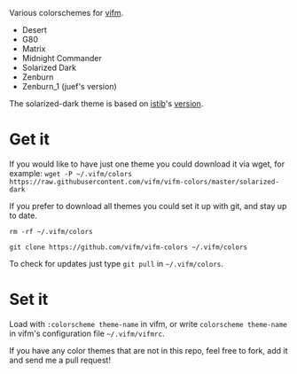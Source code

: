 Various colorschemes for [vifm](http://vifm.info/).
- Desert
- G80
- Matrix
- Midnight Commander
- Solarized Dark
- Zenburn
- Zenburn_1 (juef's version)

The solarized-dark theme is based on [istib](https://github.com/istib)'s [version](https://github.com/istib/dotfiles/blob/master/vifm/vifm-colors).

# Get it #
If you would like to have just one theme you could download it via wget, for example:
`wget -P ~/.vifm/colors https://raw.githubusercontent.com/vifm/vifm-colors/master/solarized-dark`

If you prefer to download all themes you could set it up with git, and stay up to date.

`rm -rf ~/.vifm/colors`

`git clone https://github.com/vifm/vifm-colors ~/.vifm/colors`

To check for updates just type `git pull` in `~/.vifm/colors`.

# Set it #
Load with `:colorscheme theme-name` in vifm, or write `colorscheme theme-name` in vifm's configuration file `~/.vifm/vifmrc`.

If you have any color themes that are not in this repo, feel free to fork, add it and send me a pull request!
